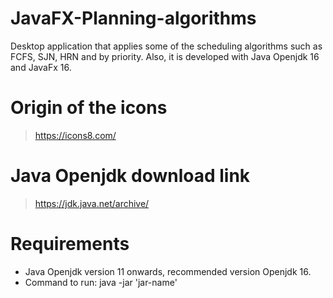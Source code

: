 # JavaFX-Planning-algorithms
Desktop application that applies some of the scheduling algorithms such as FCFS, SJN, HRN and by priority. Also, it is developed with Java Openjdk 16 and JavaFx 16.

# Origin of the icons
> https://icons8.com/

# Java Openjdk download link
> https://jdk.java.net/archive/

# Requirements
* Java Openjdk version 11 onwards, recommended version Openjdk 16.
* Command to run: java -jar 'jar-name'
